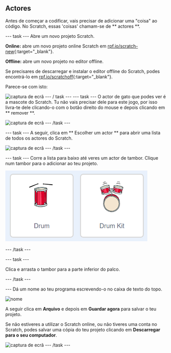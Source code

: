 ## Actores

Antes de começar a codificar, vais precisar de adicionar uma "coisa" ao código. No Scratch, essas 'coisas' chamam-se de ** actores **.

\--- task \--- Abre um novo projeto Scratch.

**Online:** abre um novo projeto online Scratch em [rpf.io/scratch-new](http://rpf.io/scratch-new){:target="_blank"}.

**Offline:** abre um novo projeto no editor offline.

Se precisares de descarregar e instalar o editor offline do Scratch, podes encontrá-lo em [rpf.io/scratchoff](http://rpf.io/scratchoff){:target="_blank"}.

Parece-se com isto:

![captura de ecrã](images/band-scratch.png) \--- / task \--- \--- task \--- O actor de gato que podes ver é a mascote do Scratch. Tu não vais precisar dele para este jogo, por isso livra-te dele clicando-o com o botão direito do mouse e depois clicando em ** remover **.

![captura de ecrã](images/band-delete-annotated.png) \--- /task \---

\--- task \--- A seguir, clica em ** Escolher um actor ** para abrir uma lista de todos os actores do Scratch.

![captura de ecrã](images/band-sprite-library.png) \--- /task \---

\--- task \--- Corre a lista para baixo até veres um actor de tambor. Clique num tambor para o adicionar ao teu projeto.

![captura de ecrã](images/band-sprite-drum.png)

\--- /task \---

\--- task \---

Clica e arrasta o tambor para a parte inferior do palco.

\--- /task \---

\--- Dá um nome ao teu programa escrevendo-o no caixa de texto do topo.

![nome](images/band-name-annotated.png)

A seguir clica em **Arquivo** e depois em **Guardar agora** para salvar o teu projeto.

Se não estiveres a utilizar o Scratch online, ou não tiveres uma conta no Scratch, podes salvar uma cópia do teu projeto clicando em **Descarregar para o seu computador**.

![captura de ecrã](images/band-save.png) \--- /task \---